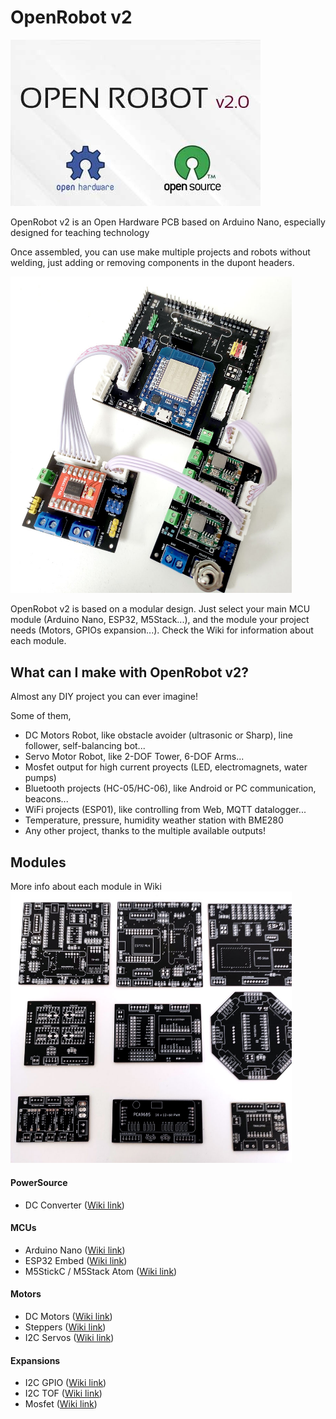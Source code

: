 # OpenRobot v2

<img src="https://github.com/luisllamasbinaburo/OpenRobot_V2/blob/main/Images/openrobot_v2.jpg" alt="header"/>

OpenRobot v2 is an Open Hardware PCB based on Arduino Nano, especially designed for teaching technology

Once assembled, you can use make multiple projects and robots without welding, just adding or removing components in the dupont headers.

<img src="https://github.com/luisllamasbinaburo/OpenRobot_V2/blob/main/Images/OpenRobot_V2_2.jpg" alt="Assembly" width="450"/>

OpenRobot v2 is based on a modular design. Just select your main MCU module (Arduino Nano, ESP32, M5Stack...), and the module your project needs (Motors, GPIOs expansion...). Check the Wiki for information about each module.


## What can I make with OpenRobot v2?
Almost any DIY project you can ever imagine! 

Some of them,
- DC Motors Robot, like obstacle avoider (ultrasonic or Sharp), line follower, self-balancing bot...
- Servo Motor Robot, like 2-DOF Tower, 6-DOF Arms...
- Mosfet output for high current proyects (LED, electromagnets, water pumps)
- Bluetooth projects (HC-05/HC-06), like Android or PC communication, beacons...
- WiFi projects (ESP01), like controlling from Web, MQTT datalogger...
- Temperature, pressure, humidity weather station with BME280
- Any other project, thanks to the multiple available outputs!


## Modules
More info about each module in Wiki
<img src="https://github.com/luisllamasbinaburo/OpenRobot_V2/blob/main/Images/OpenRobot_V2_1.jpg" alt="Assembly" width="450"/>

#### PowerSource
- DC Converter ([Wiki link](https://github.com/luisllamasbinaburo/OpenRobot_V2/wiki/Module_I2C_GPIO))

#### MCUs
- Arduino Nano ([Wiki link](https://github.com/luisllamasbinaburo/OpenRobot_V2/wiki/Module_I2C_GPIO))
- ESP32 Embed ([Wiki link](https://github.com/luisllamasbinaburo/OpenRobot_V2/wiki/Module_I2C_GPIO))
- M5StickC / M5Stack Atom ([Wiki link](https://github.com/luisllamasbinaburo/OpenRobot_V2/wiki/Module_I2C_GPIO))

#### Motors
- DC Motors ([Wiki link](https://github.com/luisllamasbinaburo/OpenRobot_V2/wiki/Module_I2C_GPIO))
- Steppers ([Wiki link](https://github.com/luisllamasbinaburo/OpenRobot_V2/wiki/Module_I2C_GPIO))
- I2C Servos ([Wiki link](https://github.com/luisllamasbinaburo/OpenRobot_V2/wiki/Module_I2C_GPIO))

#### Expansions
- I2C GPIO ([Wiki link](https://github.com/luisllamasbinaburo/OpenRobot_V2/wiki/Module_I2C_GPIO))
- I2C TOF ([Wiki link](https://github.com/luisllamasbinaburo/OpenRobot_V2/wiki/Module_I2C_GPIO))
- Mosfet ([Wiki link](https://github.com/luisllamasbinaburo/OpenRobot_V2/wiki/Module_I2C_GPIO))
